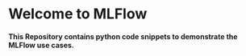 # Welcome to MLFlow 
#### This Repository contains python code snippets to demonstrate the MLFlow use cases.
